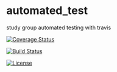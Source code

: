# automated_test
study group automated testing with travis


[![Coverage Status](https://coveralls.io/repos/github/anacost/automated_test/badge.svg?branch=master)](https://coveralls.io/github/anacost/automated_test?branch=master)


[![Build Status](https://travis-ci.org/anacost/automated_test.svg?branch=master)](https://travis-ci.org/anacost/automated_test)

[![License](https://img.shields.io/badge/License-Apache%202.0-blue.svg)](https://opensource.org/licenses/Apache-2.0)
